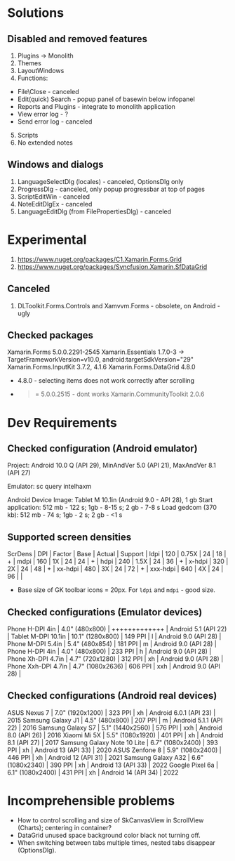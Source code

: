 ﻿
# Solutions

## Disabled and removed features

1. Plugins -> Monolith
2. Themes
3. LayoutWindows
4. Functions:
  - File\Close - canceled
  - Edit\(quick) Search - popup panel of basewin below infopanel
  - Reports and Plugins - integrate to monolith application
  - View error log - ?
  - Send error log - canceled
5. Scripts
6. No extended notes

## Windows and dialogs

1. LanguageSelectDlg (locales) - canceled, OptionsDlg only
2. ProgressDlg - canceled, only popup progressbar at top of pages
3. ScriptEditWin - canceled
4. NoteEditDlgEx - canceled
5. LanguageEditDlg (from FilePropertiesDlg) - canceled


# Experimental

1. https://www.nuget.org/packages/C1.Xamarin.Forms.Grid
2. https://www.nuget.org/packages/Syncfusion.Xamarin.SfDataGrid

## Canceled

1. DLToolkit.Forms.Controls and Xamvvm.Forms - obsolete, on Android - ugly

## Checked packages

Xamarin.Forms 5.0.0.2291-2545
Xamarin.Essentials 1.7.0-3 -> TargetFrameworkVersion=v10.0, android:targetSdkVersion="29"
Xamarin.Forms.InputKit 3.7.2, 4.1.6
Xamarin.Forms.DataGrid 4.8.0
  - 4.8.0 - selecting items does not work correctly after scrolling
  - >= 5.0.0.2515 - dont works
Xamarin.CommunityToolkit 2.0.6

# Dev Requirements

## Checked configuration (Android emulator)

Project: Android 10.0 Q (API 29), MinAndVer 5.0 (API 21), MaxAndVer 8.1 (API 27)

Emulator: sc query intelhaxm

Android Device Image: Tablet M 10.1in (Android 9.0 - API 28), 1 gb
  Start application: 512 mb - 122 s; 1gb - 8-15 s; 2 gb - 7-8 s
  Load gedcom (370 kb): 512 mb - 74 s; 1gb - 2 s; 2 gb - <1 s

## Supported screen densities

ScrDens  |   DPI   | Factor | Base | Actual | Support |
ldpi     |   120   |  0.75X |  24  |   18   |    +    |
mdpi     |   160   |   1X   |  24  |   24   |    +    |
hdpi     |   240   |  1.5X  |  24  |   36   |    +    |
x-hdpi   |   320   |   2X   |  24  |   48   |    +    |
xx-hdpi  |   480   |   3X   |  24  |   72   |    +    |
xxx-hdpi |   640   |   4X   |  24  |   96   |         |

* Base size of GK toolbar icons = 20px. For `ldpi` and `mdpi` - good size.

## Checked configurations (Emulator devices)

Phone H-DPI 4in             |  4.0"   (480x800) | +++++++++++++ | Android 5.1   (API 22) |
Tablet M-DPI 10.1in         | 10.1"  (1280x800) | 149 PPI |   l | Android 9.0   (API 28) |
Phone M-DPI 5.4in           |  5.4"   (480x854) | 181 PPI |   m | Android 9.0   (API 28) |
Phone H-DPI 4in             |  4.0"   (480x800) | 233 PPI |   h | Android 9.0   (API 28) |
Phone Xh-DPI 4.7in          |  4.7"  (720x1280) | 312 PPI |  xh | Android 9.0   (API 28) |
Phone Xxh-DPI 4.7in         |  4.7" (1080x2636) | 606 PPI | xxh | Android 9.0   (API 28) |

## Checked configurations (Android real devices)

ASUS Nexus 7                |  7.0" (1920x1200) | 323 PPI |  xh | Android 6.0.1 (API 23) | 2015
Samsung Galaxy J1           |  4.5"   (480x800) | 207 PPI |   m | Android 5.1.1 (API 22) | 2016
Samsung Galaxy S7           |  5.1" (1440x2560) | 576 PPI | xxh | Android 8.0   (API 26) | 2016
Xiaomi Mi 5X                |  5.5" (1080x1920) | 401 PPI |  xh | Android 8.1   (API 27) | 2017
Samsung Galaxy Note 10 Lite |  6.7" (1080x2400) | 393 PPI |  xh | Android 13    (API 33) | 2020
ASUS Zenfone 8              |  5.9" (1080x2400) | 446 PPI |  xh | Android 12    (API 31) | 2021
Samsung Galaxy A32          |  6.6" (1080x2340) | 390 PPI |  xh | Android 13    (API 33) | 2022
Google Pixel 6a             |  6.1" (1080x2400) | 431 PPI |  xh | Android 14    (API 34) | 2022

# Incomprehensible problems

- How to control scrolling and size of SkCanvasView in ScrollView (Charts); centering in container?
- DataGrid unused space background color black not turning off.
- When switching between tabs multiple times, nested tabs disappear (OptionsDlg).
